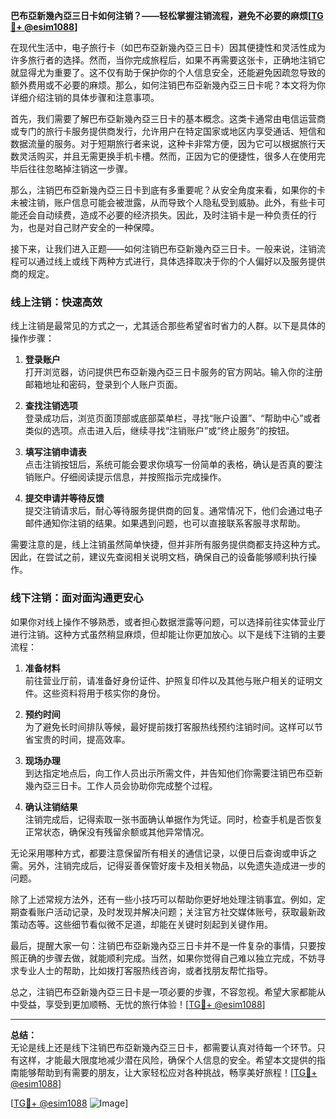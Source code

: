 **巴布亞新幾內亞三日卡如何注销？——轻松掌握注销流程，避免不必要的麻烦[[TG💪+ @esim1088](https://t.me/s/esim1088)]**

在现代生活中，电子旅行卡（如巴布亞新幾內亞三日卡）因其便捷性和灵活性成为许多旅行者的选择。然而，当你完成旅程后，如果不再需要这张卡，正确地注销它就显得尤为重要了。这不仅有助于保护你的个人信息安全，还能避免因疏忽导致的额外费用或不必要的麻烦。那么，如何注销巴布亞新幾內亞三日卡呢？本文将为你详细介绍注销的具体步骤和注意事项。

首先，我们需要了解巴布亞新幾內亞三日卡的基本概念。这类卡通常由电信运营商或专门的旅行卡服务提供商发行，允许用户在特定国家或地区内享受通话、短信和数据流量的服务。对于短期旅行者来说，这种卡非常方便，因为它可以根据旅行天数灵活购买，并且无需更换手机卡槽。然而，正因为它的便捷性，很多人在使用完毕后往往忽略掉注销这一步骤。

那么，注销巴布亞新幾內亞三日卡到底有多重要呢？从安全角度来看，如果你的卡未被注销，账户信息可能会被泄露，从而导致个人隐私受到威胁。此外，有些卡可能还会自动续费，造成不必要的经济损失。因此，及时注销卡是一种负责任的行为，也是对自己财产安全的一种保障。

接下来，让我们进入正题——如何注销巴布亞新幾內亞三日卡。一般来说，注销流程可以通过线上或线下两种方式进行，具体选择取决于你的个人偏好以及服务提供商的规定。

### 线上注销：快速高效

线上注销是最常见的方式之一，尤其适合那些希望省时省力的人群。以下是具体的操作步骤：

1. **登录账户**  
   打开浏览器，访问提供巴布亞新幾內亞三日卡服务的官方网站。输入你的注册邮箱地址和密码，登录到个人账户页面。

2. **查找注销选项**  
   登录成功后，浏览页面顶部或底部菜单栏，寻找“账户设置”、“帮助中心”或者类似的选项。点击进入后，继续寻找“注销账户”或“终止服务”的按钮。

3. **填写注销申请表**  
   点击注销按钮后，系统可能会要求你填写一份简单的表格，确认是否真的要注销账户。仔细阅读提示信息，并按照指示完成操作。

4. **提交申请并等待反馈**  
   提交注销请求后，耐心等待服务提供商的回复。通常情况下，他们会通过电子邮件通知你注销的结果。如果遇到问题，也可以直接联系客服寻求帮助。

需要注意的是，线上注销虽然简单快捷，但并非所有服务提供商都支持这种方式。因此，在尝试之前，建议先查阅相关说明文档，确保自己的设备能够顺利执行操作。

### 线下注销：面对面沟通更安心

如果你对线上操作不够熟悉，或者担心数据泄露等问题，可以选择前往实体营业厅进行注销。这种方式虽然稍显麻烦，但却能让你更加放心。以下是线下注销的主要流程：

1. **准备材料**  
   前往营业厅前，请准备好身份证件、护照复印件以及其他与账户相关的证明文件。这些资料将用于核实你的身份。

2. **预约时间**  
   为了避免长时间排队等候，最好提前拨打客服热线预约注销时间。这样可以节省宝贵的时间，提高效率。

3. **现场办理**  
   到达指定地点后，向工作人员出示所需文件，并告知他们你需要注销巴布亞新幾內亞三日卡。工作人员会协助你完成整个过程。

4. **确认注销结果**  
   注销完成后，记得索取一张书面确认单据作为凭证。同时，检查手机是否恢复正常状态，确保没有残留余额或其他异常情况。

无论采用哪种方式，都要注意保留所有相关的通信记录，以便日后查询或申诉之需。另外，注销完成后，记得妥善保管好废卡及相关物品，以免遗失造成进一步的问题。

除了上述常规方法外，还有一些小技巧可以帮助你更好地处理注销事宜。例如，定期查看账户活动记录，及时发现并解决问题；关注官方社交媒体账号，获取最新政策动态等。这些细节看似微不足道，却能在关键时刻起到关键作用。

最后，提醒大家一句：注销巴布亞新幾內亞三日卡并不是一件复杂的事情，只要按照正确的步骤去做，就能顺利完成。当然，如果你觉得自己难以独立完成，不妨寻求专业人士的帮助，比如拨打客服热线咨询，或者找朋友帮忙指导。

总之，注销巴布亞新幾內亞三日卡是一项必要的步骤，不容忽视。希望大家都能从中受益，享受到更加顺畅、无忧的旅行体验！[[TG💪+ @esim1088](https://t.me/s/esim1088)]

---

**总结：**  
无论是线上还是线下注销巴布亞新幾內亞三日卡，都需要认真对待每一个环节。只有这样，才能最大限度地减少潜在风险，确保个人信息的安全。希望本文提供的指南能够帮助到有需要的朋友，让大家轻松应对各种挑战，畅享美好旅程！[[TG💪+ @esim1088](https://t.me/s/esim1088)]  

[[TG💪+ @esim1088](https://t.me/s/esim1088) ![Image](https://i.postimg.cc/4NQfJmqS/Snipaste-2025-05-13-00-14-12.png)]